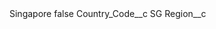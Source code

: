 <?xml version="1.0" encoding="UTF-8"?>
<CustomMetadata xmlns="http://soap.sforce.com/2006/04/metadata" xmlns:xsi="http://www.w3.org/2001/XMLSchema-instance" xmlns:xsd="http://www.w3.org/2001/XMLSchema">
    <label>Singapore</label>
    <protected>false</protected>
    <values>
        <field>Country_Code__c</field>
        <value xsi:type="xsd:string">SG</value>
    </values>
    <values>
        <field>Region__c</field>
        <value xsi:nil="true"/>
    </values>
</CustomMetadata>
